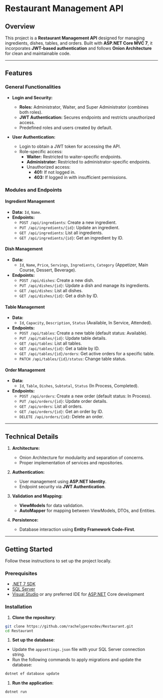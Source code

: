 # Restaurant Management API

## Overview

This project is a **Restaurant Management API** designed for managing ingredients, dishes, tables, and orders. Built with **ASP.NET Core MVC 7**, it incorporates **JWT-based authentication** and follows **Onion Architecture** for clean and maintainable code.

---

## Features

### General Functionalities
- **Login and Security:**
  - **Roles:** Administrator, Waiter, and Super Administrator (combines both roles).
  - **JWT Authentication:** Secures endpoints and restricts unauthorized access.
  - Predefined roles and users created by default.

- **User Authentication:**
  - Login to obtain a JWT token for accessing the API.
  - Role-specific access:
    - **Waiter:** Restricted to waiter-specific endpoints.
    - **Administrator:** Restricted to administrator-specific endpoints.
    - Unauthorized access:
      - **401:** If not logged in.
      - **403:** If logged in with insufficient permissions.

### Modules and Endpoints

#### **Ingredient Management**
- **Data:** `Id`, `Name`.
- **Endpoints:**
  - `POST /api/ingredients`: Create a new ingredient.
  - `PUT /api/ingredients/{id}`: Update an ingredient.
  - `GET /api/ingredients`: List all ingredients.
  - `GET /api/ingredients/{id}`: Get an ingredient by ID.

#### **Dish Management**
- **Data:** 
  - `Id`, `Name`, `Price`, `Servings`, `Ingredients`, `Category` (Appetizer, Main Course, Dessert, Beverage).
- **Endpoints:**
  - `POST /api/dishes`: Create a new dish.
  - `PUT /api/dishes/{id}`: Update a dish and manage its ingredients.
  - `GET /api/dishes`: List all dishes.
  - `GET /api/dishes/{id}`: Get a dish by ID.

#### **Table Management**
- **Data:** 
  - `Id`, `Capacity`, `Description`, `Status` (Available, In Service, Attended).
- **Endpoints:**
  - `POST /api/tables`: Create a new table (default status: Available).
  - `PUT /api/tables/{id}`: Update table details.
  - `GET /api/tables`: List all tables.
  - `GET /api/tables/{id}`: Get a table by ID.
  - `GET /api/tables/{id}/orders`: Get active orders for a specific table.
  - `PATCH /api/tables/{id}/status`: Change table status.

#### **Order Management**
- **Data:** 
  - `Id`, `Table`, `Dishes`, `Subtotal`, `Status` (In Process, Completed).
- **Endpoints:**
  - `POST /api/orders`: Create a new order (default status: In Process).
  - `PUT /api/orders/{id}`: Update order details.
  - `GET /api/orders`: List all orders.
  - `GET /api/orders/{id}`: Get an order by ID.
  - `DELETE /api/orders/{id}`: Delete an order.

---

## Technical Details

1. **Architecture:**
   - Onion Architecture for modularity and separation of concerns.
   - Proper implementation of services and repositories.

2. **Authentication:**
   - User management using **ASP.NET Identity**.
   - Endpoint security via **JWT Authentication**.

3. **Validation and Mapping:**
   - **ViewModels** for data validation.
   - **AutoMapper** for mapping between ViewModels, DTOs, and Entities.

4. **Persistence:**
   - Database interaction using **Entity Framework Code-First**.

---

## Getting Started

Follow these instructions to set up the project locally.

### Prerequisites

- [.NET 7 SDK](https://dotnet.microsoft.com/en-us/download/dotnet/7.0)
- [SQL Server](https://www.microsoft.com/en-us/sql-server/sql-server-downloads)
- [Visual Studio](https://visualstudio.microsoft.com/) or any preferred IDE for [ASP.NET](http://asp.net/) Core development

### Installation

1. **Clone the repository**:

```bash
git clone https://github.com/rachelyperezdev/Restaurant.git
cd Restaurant
```

1. **Set up the database**:
- Update the `appsettings.json` file with your SQL Server connection string.
- Run the following commands to apply migrations and update the database:

```bash
dotnet ef database update
```

1. **Run the application**:

```bash
dotnet run
```
